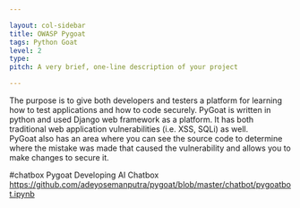 ```yaml
---

layout: col-sidebar
title: OWASP Pygoat
tags: Python Goat
level: 2
type: 
pitch: A very brief, one-line description of your project

---
```


The purpose is to give both developers and testers a platform for learning how to test applications and how to code securely.  PyGoat is written in python and used Django web framework as a platform.  It has both traditional web application vulnerabilities (i.e. XSS, SQLi) as well.  
PyGoat also has an area where you can see the source code to determine where the mistake was made that caused the vulnerability and allows you to make changes to secure it.

#chatbox
Pygoat Developing AI Chatbox https://github.com/adeyosemanputra/pygoat/blob/master/chatbot/pygoatbot.ipynb
